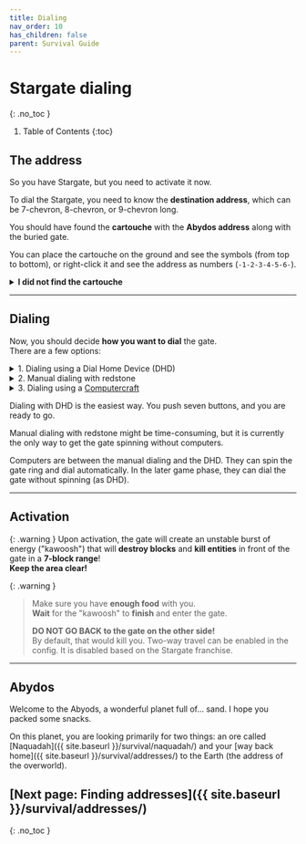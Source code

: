 ```yaml
---
title: Dialing
nav_order: 10
has_children: false
parent: Survival Guide
---
```


# Stargate dialing
{: .no_toc }

1. Table of Contents
{:toc}

## The address

So you have Stargate, but you need to activate it now.

To dial the Stargate, you need to know the **destination address**, which can be 7-chevron, 8-chevron, or 9-chevron long.
<!-- TODO: add link to address length explanation -->
You should have found the **cartouche** with the **Abydos address** along with the buried gate.

You can place the cartouche on the ground and see the symbols (from top to bottom),
or right-click it and see the address as numbers (`-1-2-3-4-5-6-`).

<details markdown="block">
<summary><b>I did not find the cartouche</b></summary>

That could happen if you did not find the sealed [Alpha gate]({{ site.baseurl }}/structures/stargates/#buried-stargate)
and instead found the [Beta gate]({{ site.baseurl }}/structures/stargates/#terra-gate-the-beta-gate) 
or other gate structure (a Stargate pedestal added by a datapack, for example).

In that case, here is an image of a cartouche with the Abydos address.

![Cartouche with the Abydoss address]({{ site.baseurl }}/assets/img/survival/cartouche_abydos_address.png)

Its number representation is `-26-6-14-31-11-29-`.

</details>

___


## Dialing

Now, you should decide **how you want to dial** the gate.  
There are a few options:
<details markdown="block">
<summary>1. Dialing using a Dial Home Device (DHD)</summary>

### Dialing using a Dial Home Device (DHD)

![DHD GUI]({{ site.baseurl }}/assets/img/survival/dhd_gui.png)

First, place down the gate, and then place DHD anywhere near it.
The DHD should be able to connect to the gate within a 16-block range.

Right-click the DHD and enter the address (the order of the numbers matters).
Finally, click the big red button in the middle to encode the Point of Origin and activate the gate.

</details>

<details markdown="block">
<summary>2. Manual dialing with redstone</summary>

### Manual dialing with redstone

Stargate reacts to the redstone signal.  
When you place the gate, note the symbol under the top chevron, that is, the Point of Origin (PoO).
You will need it later.

|       Signal strength        |         Action          |
|:----------------------------:|:-----------------------:|
|              0               |         Nothing         |
|      less or equal to 6      | Anti-clockwise rotation |
|      more or equal to 7      |   Clockwise rotation    |
|         equal to 15          |      Open chevron       |
|     change from 15 to 0      |      Close chevron      |

To dial the Stargate with redstone,
use signals to **spin the ring** and position the desired **symbol** under the **top chevron**.
You can see the symbols and their order on the **cartouche**.
Once the symbol is in place, use signal strength **15** to **open the chevron** and then cut the signal (change from 15 to 0) to **close the chevron**.
This way, the symbol will be **encoded**, and the next chevron will light up.
You can proceed to the next symbol.

If you accidentally encoded a **wrong symbol**, you can encode the **Point of Origin** anytime,
resetting the gate (as the encoded address will be invalid).

Once you encode **all symbols** from the address, encode the **Point of Origin**, activating the Stargate.

![Manual redstone dialing setup]({{ site.baseurl }}/assets/img/survival/redstone_dialing.png)

</details>

<details markdown="block">
<summary>3. Dialing using a <a href="https://tweaked.cc/" target="_blank">Computercraft</a></summary>

### Dialing with computercraft

First, you will need a way to connect the computer to the Stargate.
"Interfaces" act as computer peripherals (you can use any computer basic/advanced).

You can craft a basic interface with 4 iron ingots, 2 gold ingots, 2 copper ingots, and one redstone.

![Crafting a basic interface]({{ site.baseurl }}/assets/img/survival/basic_interface_crafting.png)

![Stargate setup with computer and interface]({{ site.baseurl }}/assets/img/survival/gate_interface_setup.png)

Place the interface **facing the gate**,
ensuring that the **black side** is facing **away** from the gate.
The interface can be placed anywhere on the gate.
Then, place the computer next to the interface.

The last thing you need is a **program** that will dial the gate.
The minimal example follows.
You can also check this [repository](https://github.com/Povstalec/StargateJourney-ComputerCraft-Programs) for more examples
or more complex [scripts created by the community]({{ site.baseurl }}/#computercraft-scripts).

Let's make a minimal example of a program dialing the gate with the hardcoded address.  
To create a script, open the computer, enter the command `edit dial.lua`, and press `Enter`,
opening the editor where you can write code.  
Text after `--` is a comment.  
This example is meant for a **Milky Way stargate** and a **basic interface**.
```lua
-- find the connected peripheral basic_interface
interface = peripheral.find("basic_interface")

-- make sure that the address ends with the PoO (zero)
address = {26, 6, 14, 31, 11, 29, 0} -- Abydos address as example

-- this three commands will reset the gate
-- clear currently encoded symbols
interface.disconnectStargate()
-- close chevron if its open 
interface.closeChevron() 
-- clear symbol if it got encoded by closing the chevron
interface.disconnectStargate() 

-- now loop through the address and encode each symbol
for _, symbol in pairs(address) do
    -- tell the gate that it should spin the ring and position the symbol under the top chevron
    interface.rotateClockwise(symbol)
    -- now we need to wait for the gate to finish the rotation
    while (not interface.isCurrentSymbol(symbol)) do
        sleep(0) -- we do not want to do anything while waiting
    end
    
    sleep(1)
    interface.openChevron()
    sleep(1)
    -- you can either explicitly call encodeChevron as follows
    -- or skip it and the encoding will take place automatically on closeChevron
    -- that's the difference between three-phase encoding and two-phase encoding
    -- it's really just aesthetics
    interface.encodeChevron()
    sleep(1)
    interface.closeChevron()
    sleep(1)
end
```

And that's it: save the script, close the editor, and run it.  
> Press sequentially `Ctrl`, `Enter`, `Ctrl`, `right arrow →`, `Enter`,  
> and enter the command `dial` (the script's name).

The gate should now start dialing the address from the script.

If you see an error, check the spelling of the script and the [common errors section]({{ site.baseurl }}/computercraft/common_errors).

</details>


Dialing with DHD is the easiest way.
You push seven buttons, and you are ready to go.

Manual dialing with redstone might be time-consuming,
but it is currently the only way to get the gate spinning without computers.

Computers are between the manual dialing and the DHD.
They can spin the gate ring and dial automatically.
In the later game phase, they can dial the gate without spinning (as DHD).

___

## Activation

{: .warning }
Upon activation, the gate will create an unstable burst of energy ("kawoosh")
that will **destroy blocks** and **kill entities** in front of the gate in a **7-block range**!  
**Keep the area clear!**

{: .warning }
> Make sure you have **enough food** with you.  
> **Wait** for the "kawoosh" to **finish** and enter the gate.
>
> **DO NOT GO BACK to the gate on the other side!**  
> By default, that would kill you.
> Two-way travel can be enabled in the config.
> It is disabled based on the Stargate franchise.

___

## Abydos
Welcome to the Abyods, a wonderful planet full of... sand. I hope you packed some snacks.

On this planet, you are looking primarily for two things:
an ore called [Naquadah]({{ site.baseurl }}/survival/naquadah/) 
and your [way back home]({{ site.baseurl }}/survival/addresses/) to the Earth (the address of the overworld).

## [Next page: Finding addresses]({{ site.baseurl }}/survival/addresses/)
{: .no_toc }
